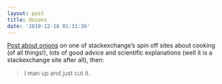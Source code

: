 ```yaml
---
layout: post
title: Onions
date: '2010-12-18 01:31:36'
---
```



[Post about onions](http://cooking.stackexchange.com/questions/567/how-can-i-chop-onions-without-crying) on one of stackexchange’s spin off sites about cooking (of all things!), lots of good advice and scientific explanations (well it is a stackexchange site after all), then:

> I man up and just cut it.


